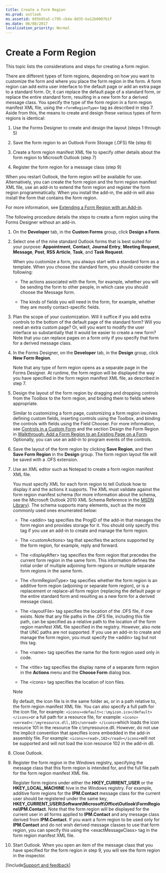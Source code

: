 ```yaml
---
title: Create a Form Region
ms.prod: outlook
ms.assetid: 695b95a5-c795-cb4a-8d35-ba12b0007b1f
ms.date: 06/08/2017
localization_priority: Normal
---
```



# Create a Form Region

This topic lists the considerations and steps for creating a form region. 

There are different types of form regions, depending on how you want to customize the form and where you place the form region in the form. A form region can add extra user interface to the default page or add an extra page to a standard form. Or, it can replace the default page of a standard form, or replace the entire standard form, resulting in a new form for a derived message class. You specify the type of the form region in a form region manifest XML file, using the `<formRegionType>` tag as described in step 7. Aside from this, the means to create and design these various types of form regions is identical:

1. Use the Forms Designer to create and design the layout (steps 1 through 5)
    
2. Save the form region to an Outlook Form Storage (.OFS) file (step 6)
    
3. Create a form region manifest XML file to specify other details about the form region to Microsoft Outlook (step 7)
    
4. Register the form region for a message class (step 9)
    
When you restart Outlook, the form region will be available for use. Alternatively, you can create the form region and the form region manifest XML file, use an add-in to extend the form region and register the form region programmatically. When you install the add-in, the add-in will also install the form that contains the form region. 

For more information, see [Extending a Form Region with an Add-in](../Specifying-Form-Behavior/extending-a-form-region-with-an-add-in.md).

The following procedure details the steps to create a form region using the Forms Designer without an add-in.

1. On the **Developer** tab, in the **Custom Forms** group, click **Design a Form**.
    
2. Select one of the nine standard Outlook forms that is best suited for your purpose: **Appointment**, **Contact**, **Journal Entry**, **Meeting Request**, **Message**, **Post**, **RSS Article**, **Task**, and **Task Request**. 
    
   When you customize a form, you always start with a standard form as a template. When you choose the standard form, you should consider the following: 
    
   - The actions associated with the form, for example, whether you will be sending the form to other people, in which case you should choose the Message form. 
    
   - The kinds of fields you will need in the form, for example, whether they are mostly contact-specific fields.
    
3. Plan the scope of your customization. Will it suffice if you add extra controls to the bottom of the default page of the standard form? Will you need an extra custom page? Or, will you want to modify the user interface so substantially that it would be easier to create a new form? Note that you can replace pages on a form only if you specify that form for a derived message class.
    
4. In the Forms Designer, on the **Developer** tab, in the **Design** group, click **New Form Region**.
    
   Note that any type of form region opens as a separate page in the Forms Designer. At runtime, the form region will be displayed the way you have specified in the form region manifest XML file, as described in step 7.
    
5. Design the layout of the form region by dragging and dropping controls from the Toolbox to the form region, and binding them to fields where appropriate.
    
   Similar to customizing a form page, customizing a form region involves defining custom fields, inserting controls using the Toolbox, and binding the controls with fields using the Field Chooser. For more information, see  [Controls in a Custom Form](../Forms/controls-in-a-custom-form.md) and the section Design the Form Region in [Walkthrough: Add a Form Region to an Existing Page on a Form](../Creating-Form-Regions/add-a-form-region-to-an-existing-page-on-a-form.md). Optionally, you can use an add-in to program events of the controls.
    
6. Save the layout of the form region by clicking **Save Region**, and then **Save Form Region** in the **Design** group. The form region layout file will be saved with a .OFS extension.
    
7. Use an XML editor such as Notepad to create a form region manifest XML file.
    
   You must specify XML for each form region to tell Outlook how to display it and the actions it supports. The XML must validate against the form region manifest schema (for more information about the schema, see the Microsoft Outlook 2010 XML Schema Reference in the [MSDN Library](https://msdn.microsoft.com/library)). The schema supports many elements, such as the more commonly used ones enumerated below:
    
   - The \<addin\> tag specifies the ProgID of the add-in that manages the form region and provides storage for it. You should only specify this tag if you use an add-in to create and manage the form region.
    
   - The \<customActions\> tag that specifies the actions supported by the form region, for example, reply and forward.
    
   - The \<displayAfter\> tag specifies the form region that precedes the current form region in the same form. This information defines the initial order of multiple adjoining form regions or multiple separate form regions in the same form. 
    
   - The \<formRegionType\> tag specifies whether the form region is an additive form region (adjoining or separate form region), or is a replacement or replace-all form region (replacing the default page or the entire standard form and resulting as a new form for a derived message class).
    
   - The \<layoutFile\> tag specifies the location of the .OFS file, if one exists. Note that any file paths in the .OFS file, including this file path, can be specified as a relative path to the location of the form region manifest XML file specified in the registry. However, also note that UNC paths are not supported. If you use an add-in to create and manage the form region, you must specify the \<addin\> tag but not this tag.
    
   - The \<name\> tag specifies the name for the form region used only in code.
    
   - The \<title\> tag specifies the display name of a separate form region in the **Actions** menu and the **Choose Form** dialog box.
    
   - The \<icons\> tag specifies the location of icon files. 
    
   > [!NOTE] 
   > By default, the icon file is in the same folder as, or in a path relative to, the form region manifest XML file. You can also specify a full path for the icon file, for example: `<icons><default>c:\myicon.ico</default></icons>`or a full path for a resource file, for example: `<icons><unread>c:\myresource.dll,101</unread> </icons>`which loads the icon resource 101 in the resource file c:\myresource.dll. However, do not use the implicit convention that specifies icons embedded in the add-in assembly file. For example: `<icons><read>,102</read></icons>`will not be supported and will not load the icon resource 102 in the add-in dll.
   
8. Close Outlook.
    
9. Register the form region in the Windows registry, specifying the message class that this form region is intended for, and the full file path for the form region manifest XML file.
    
   Register form regions under either the **HKEY_CURRENT_USER** or the **HKEY_LOCAL_MACHINE** hive in the Windows registry. For example, additive form regions for the **IPM.Contact** message class for the current user should be registered under the same key, **HKEY_CURRENT_USER\Software\Microsoft\Office\Outlook\FormRegions\IPM.Contact**. Note that the form region will be displayed for the current user in all forms applied to **IPM.Contact** and any message class derived from **IPM.Contact**. If you want a form region to be used only for **IPM.Contact** and do not wish derived message classes to use that form region, you can specify this using the \<exactMessageClass\> tag in the form region manifest XML file.
    
10. Start Outlook. When you open an item of the message class that you have specified for the form region in step 9, you will see the form region in the inspector.

[!include[Support and feedback](~/includes/feedback-boilerplate.md)]
